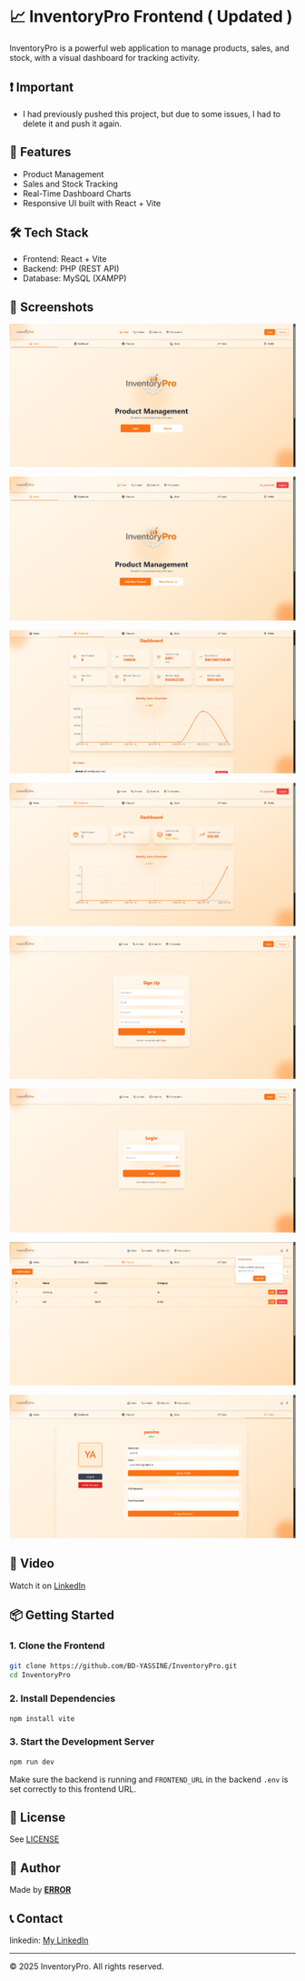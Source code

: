 # 📈 InventoryPro Frontend ( Updated )

InventoryPro is a powerful web application to manage products, sales, and stock, with a visual dashboard for tracking activity.

## ❗ Important

- I had previously pushed this project, but due to some issues, I had to delete it and push it again.

## 🚀 Features

- Product Management
- Sales and Stock Tracking
- Real-Time Dashboard Charts
- Responsive UI built with React + Vite

## 🛠️ Tech Stack

- Frontend: React + Vite
- Backend: PHP (REST API)
- Database: MySQL (XAMPP)

## 📸 Screenshots

![Interface(not Login)](./public/screenshots/1.png)

![Interface(Login)](./public/screenshots/2.png)

![Admin Dashboard](./public/screenshots/7.png)

![Dashboard](./public/screenshots/4.png)

![Signup](./public/screenshots/8.png)

![Login](./public/screenshots/3.png)

![Notfications](./public/screenshots/6.png)

![Profile](./public/screenshots/5.png)

## 🎥 Video

Watch it on [LinkedIn](https://www.linkedin.com/posts/yassine-badri-0279a7342_programmer-html-css-activity-7352808883263782912-EK5y?utm_source=share&utm_medium=member_desktop&rcm=ACoAAFXupV8BfR6_0oHTxDzZl4jvel4cyzxbmOw)

## 📦 Getting Started

### 1. Clone the Frontend

```bash
git clone https://github.com/BD-YASSINE/InventoryPro.git
cd InventoryPro
```

### 2. Install Dependencies

```bash
npm install vite
```

### 3. Start the Development Server

```bash
npm run dev
```

Make sure the backend is running and `FRONTEND_URL` in the backend `.env` is set correctly to this frontend URL.

## 📄 License

See [LICENSE](/LICENSE)

## 👤 Author

Made by [**ERROR**](https://github.com/BD-YASSINE)

## 📞 Contact

linkedin: [My LinkedIn](https://www.linkedin.com/in/yassine-badri-0279a7342/)

---

© 2025 InventoryPro. All rights reserved.
